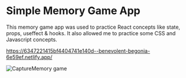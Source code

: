 # Simple Memory Game App

This memory game app was used to practice React concepts like state, props, useffect & hooks. It also allowed me to practice some CSS and Javascript concepts.

https://6347221415bf4404741e140d--benevolent-begonia-6e59ef.netlify.app/

![CaptureMemory game](https://user-images.githubusercontent.com/92110494/194950388-45e390a7-cfc3-4971-b230-386fb4713371.JPG)
